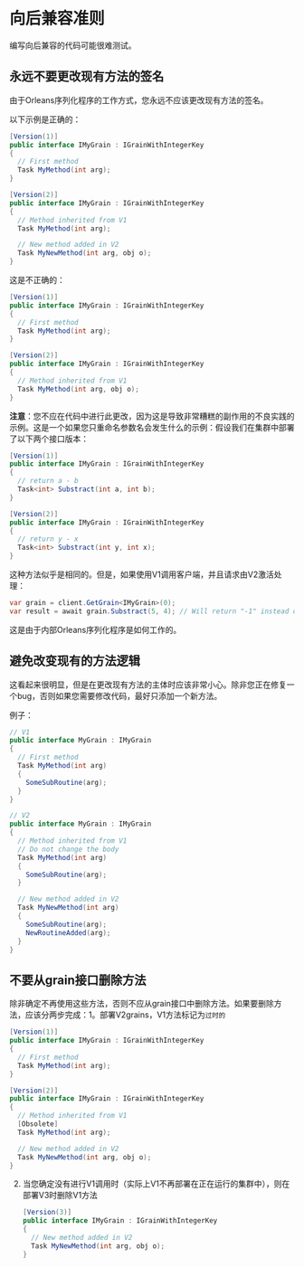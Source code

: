 # 向后兼容准则

编写向后兼容的代码可能很难测试。

## 永远不要更改现有方法的签名

由于Orleans序列化程序的工作方式，您永远不应该更改现有方法的签名。

以下示例是正确的：

```cs
[Version(1)]
public interface IMyGrain : IGrainWithIntegerKey
{
  // First method
  Task MyMethod(int arg);
}
```

```cs
[Version(2)]
public interface IMyGrain : IGrainWithIntegerKey
{
  // Method inherited from V1
  Task MyMethod(int arg);

  // New method added in V2
  Task MyNewMethod(int arg, obj o);
}
```

这是不正确的：

```cs
[Version(1)]
public interface IMyGrain : IGrainWithIntegerKey
{
  // First method
  Task MyMethod(int arg);
}
```

```cs
[Version(2)]
public interface IMyGrain : IGrainWithIntegerKey
{
  // Method inherited from V1
  Task MyMethod(int arg, obj o);
}
```

**注意**：您不应在代码中进行此更改，因为这是导致非常糟糕的副作用的不良实践的示例。这是一个如果您只重命名参数名会发生什么的示例：假设我们在集群中部署了以下两个接口版本：

```cs
[Version(1)]
public interface IMyGrain : IGrainWithIntegerKey
{
  // return a - b
  Task<int> Substract(int a, int b);
}
```

```cs
[Version(2)]
public interface IMyGrain : IGrainWithIntegerKey
{
  // return y - x
  Task<int> Substract(int y, int x);
}
```

这种方法似乎是相同的。但是，如果使用V1调用客户端，并且请求由V2激活处理：

```cs
var grain = client.GetGrain<IMyGrain>(0);
var result = await grain.Substract(5, 4); // Will return "-1" instead of expected "1"
```

这是由于内部Orleans序列化程序是如何工作的。

## 避免改变现有的方法逻辑

这看起来很明显，但是在更改现有方法的主体时应该非常小心。除非您正在修复一个bug，否则如果您需要修改代码，最好只添加一个新方法。

例子：

```cs
// V1
public interface MyGrain : IMyGrain
{
  // First method
  Task MyMethod(int arg)
  {
    SomeSubRoutine(arg);
  }
}
```

```cs
// V2
public interface MyGrain : IMyGrain
{
  // Method inherited from V1
  // Do not change the body
  Task MyMethod(int arg)
  {
    SomeSubRoutine(arg);
  }

  // New method added in V2
  Task MyNewMethod(int arg)
  {
    SomeSubRoutine(arg);
    NewRoutineAdded(arg);
  }
}
```

## 不要从grain接口删除方法

除非确定不再使用这些方法，否则不应从grain接口中删除方法。如果要删除方法，应该分两步完成：1。部署V2grains，V1方法标记为`过时的`

```cs
[Version(1)]
public interface IMyGrain : IGrainWithIntegerKey
{
  // First method
  Task MyMethod(int arg);
}
```

```cs
[Version(2)]
public interface IMyGrain : IGrainWithIntegerKey
{
  // Method inherited from V1
  [Obsolete]
  Task MyMethod(int arg);

  // New method added in V2
  Task MyNewMethod(int arg, obj o);
}
```

2.  当您确定没有进行V1调用时（实际上V1不再部署在正在运行的集群中），则在部署V3时删除V1方法
    ```cs
    [Version(3)]
    public interface IMyGrain : IGrainWithIntegerKey
    {
      // New method added in V2
      Task MyNewMethod(int arg, obj o);
    }
    ```
